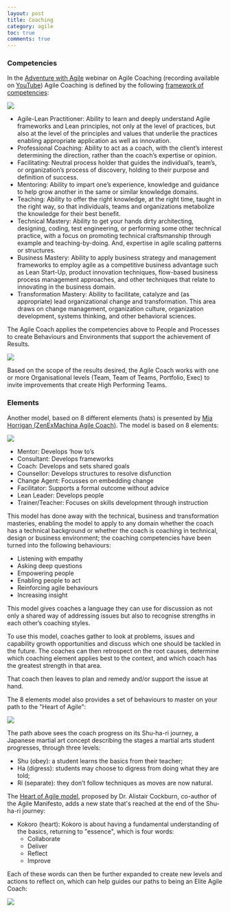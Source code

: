 ```yaml
---
layout: post
title: Coaching
category: agile
toc: true
comments: true
---
```


### Competencies

In the [Adventure with Agile](https://www.adventureswithagile.com) webinar on Agile Coaching (recording available on [YouTube](https://www.youtube.com/watch?v=pReBVbJFRBU)) Agile Coaching is defined by the following [framework of competencies](http://agilecoachinginstitute.com/agile-coaching-resources/):

<img src="{{site.url}}{{site.images}}/software-development/agile-coach-competencies.jpg">

- Agile-Lean Practitioner: Ability to learn and deeply understand Agile frameworks and Lean principles, not only at the level of practices, but also at the level of the principles and values that underlie the practices enabling appropriate application as well as innovation.
- Professional Coaching: Ability to act as a coach, with the client’s interest determining the direction, rather than the coach’s expertise or opinion.
- Facilitating: Neutral process holder that guides the individual’s, team’s, or organization’s process of discovery, holding to their purpose and definition of success.
- Mentoring: Ability to impart one’s experience, knowledge and guidance to help grow another in the same or similar knowledge domains.
- Teaching: Ability to offer the right knowledge, at the right time, taught in the right way, so that individuals, teams and organizations metabolize the knowledge for their best benefit.
- Technical Mastery: Ability to get your hands dirty architecting, designing, coding, test engineering, or performing some other technical practice, with a focus on promoting technical craftsmanship through example and teaching-by-doing. And, expertise in agile scaling patterns or structures.
- Business Mastery: Ability to apply business strategy and management frameworks to employ agile as a competitive business advantage such as Lean Start-Up, product innovation techniques, flow-based business process management approaches, and other techniques that relate to innovating in the business domain.
- Transformation Mastery: Ability to facilitate, catalyze and (as appropriate) lead organizational change and transformation. This area draws on change management, organization culture, organization development, systems thinking, and other behavioral sciences.

The Agile Coach applies the competencies above to People and Processes to create Behaviours and Environments that support the achievement of Results.

<img src="{{site.url}}{{site.images}}/software-development/agile-coach-where.png">

Based on the scope of the results desired, the Agile Coach works with one or more Organisational levels (Team, Team of Teams, Portfolio, Exec) to invite improvements that create High Performing Teams.

### Elements

Another model, based on 8 different elements (hats) is presented by [Mia Horrigan (ZenExMachina Agile Coach)](https://zenexmachina.wordpress.com/2016/05/01/confressions-of-a-scrum-mum-how-the-short-term-heroics-dont-scale/). The model is based on 8 elements:

<img src="{{site.url}}{{site.images}}/software-development/agile-coach-elements.png">

- Mentor: Develops ‘how to’s
- Consultant: Develops frameworks
- Coach: Develops and sets shared goals
- Counsellor: Develops structures to resolve disfunction
- Change Agent: Focusses on embedding change
- Facilitator: Supports a formal outcome without advice
- Lean Leader: Develops people
- Trainer/Teacher: Focuses on skills development through instruction

This model has done away with the technical, business and transformation masteries, enabling the model to apply to any domain whether the coach has a technical background or whether the coach is coaching in technical, design or business environment; the coaching competencies have been turned into the following behaviours:

- Listening with empathy
- Asking deep questions
- Empowering people
- Enabling people to act
- Reinforcing agile behaviours
- Increasing insight

This model gives coaches a language they can use for discussion as not only a shared way of addressing issues but also to recognise strengths in each other’s coaching styles.

To use this model, coaches gather to look at problems, issues and capability growth opportunities and discuss which one should be tackled in the future. The coaches can then retrospect on the root causes, determine which coaching element applies best to the context, and which coach has the greatest strength in that area.

That coach then leaves to plan and remedy and/or support the issue at hand.

The 8 elements model also provides a set of behaviours to master on your path to the "Heart of Agile":

<img src="{{site.url}}{{site.images}}/software-development/agile-coach-heart-of-agile-path.png">

The path above sees the coach progress on its Shu-ha-ri journey, a Japanese martial art concept describing the stages a martial arts student progresses, through three levels:

- Shu (obey): a student learns the basics from their teacher;
- Ha (digress): students may choose to digress from doing what they are told;
- Ri (separate): they don’t follow techniques as moves are now natural.

The [Heart of Agile model](http://heartofagile.com/?p=97), proposed by Dr. Alistair Cockburn, co-author of the Agile Manifesto, adds a new state that's reached at the end of the Shu-ha-ri journey:

- Kokoro (heart): Kokoro is about having a fundamental understanding of the basics, returning to "essence", which is four words:
  - Collaborate
  - Deliver
  - Reflect
  - Improve

Each of these words can then be further expanded to create new levels and actions to reflect on, which can help guides our paths to being an Elite Agile Coach:

<img src="{{site.url}}{{site.images}}/software-development/agile-coach-heart-of-agile.png">
